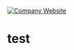 [![Company Website](https://img.shields.io/badge/mycom-wave-blue.svg)](http://www.wavelet.net/)
# test
